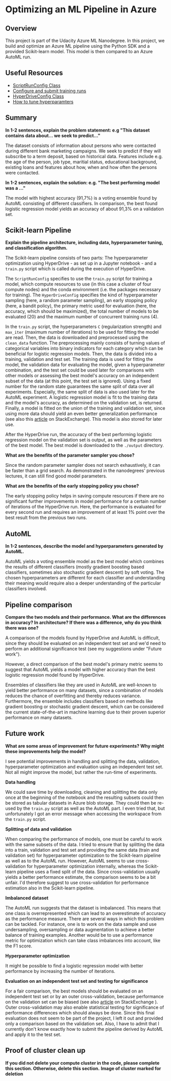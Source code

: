 # Optimizing an ML Pipeline in Azure

## Overview

This project is part of the Udacity Azure ML Nanodegree.
In this project, we build and optimize an Azure ML pipeline using the Python SDK and a provided Scikit-learn model.
This model is then compared to an Azure AutoML run.

## Useful Resources

- [ScriptRunConfig Class](https://docs.microsoft.com/en-us/python/api/azureml-core/azureml.core.scriptrunconfig?view=azure-ml-py)
- [Configure and submit training runs](https://docs.microsoft.com/en-us/azure/machine-learning/how-to-set-up-training-targets)
- [HyperDriveConfig Class](https://docs.microsoft.com/en-us/python/api/azureml-train-core/azureml.train.hyperdrive.hyperdriveconfig?view=azure-ml-py)
- [How to tune hyperparamters](https://docs.microsoft.com/en-us/azure/machine-learning/how-to-tune-hyperparameters)

## Summary

**In 1-2 sentences, explain the problem statement: e.g "This dataset contains data about... we seek to predict..."**

The dataset consists of information about persons who were contacted during different bank marketing campaigns. We seek to predict if they will subscribe to a term deposit, based on historical data. Features include e.g. the age of the person, job type, maritial status, educational background, existing loans and features about how, when and how often the persons were contacted.

**In 1-2 sentences, explain the solution: e.g. "The best performing model was a ..."**

The model with highest accuracy (91,7%) is a voting ensemble found by AutoML consisting of different classifiers. In comparison, the best found logistic regression model yields an accuracy of about 91,3% on a validation set.

## Scikit-learn Pipeline

**Explain the pipeline architecture, including data, hyperparameter tuning, and classification algorithm.**

The Scikit-learn pipeline consists of two parts: The hyperparameter optimization using HyperDrive - as set up in a Jupyter notebook - and a `train.py` script which is called during the execution of HyperDrive.

The `ScriptRunConfig` specifies to use the `train.py` script for training a model, which compute resources to use (in this case a cluster of four compute nodes) and the conda environment (i.e. the packages necessary for training). The `HyperDriveConfig` specifies the kind of hyperparameter sampling (here, a random parameter sampling), an early stopping policy (here, a bandit policy), the primary metric used for evaluation (here, the accuracy, which should be maximized), the total number of models to be evaluated (20) and the maximum number of concurrent training runs (4).

In the `train.py` script, the hyperparameters `C` (regularization strength) and `max_iter` (maximum number of iterations) to be used for fitting the model are read. Then, the data is downloaded and preprocessed using the `clean_data` function. The preprocessing mainly consists of turning values of categorical variables into binary indicators for each category which can be beneficial for logistic regression models. Then, the data is divided into a training, validation and test set. The training data is used for fitting the model, the validation data for evaluating the model, given a hyperparameter combination, and the test set could be used later for comparisons with other models or assessing the best model's accuracy on an independent subset of the data (at this point, the test set is ignored). Using a fixed number for the random state guarantees the same split of data over all experiments. Especially, the same split of data is also used later for the AutoML experiment. A logistic regression model is fit to the training data and the model's accuracy, as determined on the validation set, is returned. Finally, a model is fitted on the union of the training and validation set, since using more data should yield an even better generalization performance (see also this [article](https://stats.stackexchange.com/questions/11602/training-on-the-full-dataset-after-cross-validation) on StackExchange). This model is also stored for later use.

After the HyperDrive run, the accuracy of the best performing logistic regression model on the validation set is output, as well as the parameters of the best model. The best model is downloaded to the `./output` directory.

**What are the benefits of the parameter sampler you chose?**

Since the random parameter sampler does not search exhaustively, it can be faster than a grid search. As demonstrated in the nanodegrees' previous lectures, it can still find good model parameters.

**What are the benefits of the early stopping policy you chose?**

The early stopping policy helps in saving compute resources if there are no significant further improvements in model performance for a certain number of iterations of the HyperDrive run. Here, the performance is evaluated for every second run and requires an improvement of at least 1% point over the best result from the previous two runs. 

## AutoML

**In 1-2 sentences, describe the model and hyperparameters generated by AutoML.**

AutoML yields a voting ensemble model as the best model which combines the results of different classifiers (mostly gradient boosting based classifiers, sometimes also stochastic gradient descent) by soft voting. The chosen hyperparameters are different for each classifier and understanding their meaning would require also a deeper understanding of the particular classifiers involved.

## Pipeline comparison

**Compare the two models and their performance. What are the differences in accuracy? In architecture? If there was a difference, why do you think there was one?**

A comparison of the models found by HyperDrive and AutoML is difficult, since they should be evaluated on an independent test set and we'd need to perform an additional significance test (see my suggestions under "Future work").

However, a direct comparison of the best model's primary metric seems to suggest that AutoML yields a model with higher accuracy than the best logistic regression model found by HyperDrive. 

Ensembles of classifiers like they are used in AutoML are well-known to yield better performance on many datasets, since a combination of models reduces the chance of overfitting and thereby reduces variance. Furthermore, the ensemble includes classifiers based on methods like gradient boosting or stochastic gradient descent, which can be considered the current state-of-the-art in machine learning due to their proven superior performance on many datasets.

## Future work

**What are some areas of improvement for future experiments? Why might these improvements help the model?**

I see potential improvements in handling and splitting the data, validation, hyperparameter optimization and evaluation using an independent test set. Not all might improve the model, but rather the run-time of experiments.

**Data handling**

We could save time by downloading, cleaning and splitting the data only once at the beginning of the notebook and the resulting subsets could then be stored as tabular datasets in Azure blob storage. They could then be re-used by the `train.py` script as well as the AutoML part. I even tried that, but unfortunately I got an error message when accessing the workspace from the `train.py` script.

**Splitting of data and validation**

When comparing the performance of models, one must be careful to work with the same subsets of the data. I tried to ensure that by splitting the data into a train, validation and test set and providing the same data (train and validation set) for hyperparameter optimization to the Scikit-learn pipeline as well as to the AutoML run. However, AutoML seems to use cross-validation for hyperparameter optimization internally, whereas the Scikit-learn pipeline uses a fixed split of the data. Since cross-validation usually yields a better performance estimate, the comparison seems to be a bit unfair. I'd therefore suggest to use cross-validation for performance estimation also in the Scikit-learn pipeline.

**Imbalanced dataset**

The AutoML run suggests that the dataset is imbalanced. This means that one class is overrepresented which can lead to an overestimate of accuracy as the performance measure. There are several ways in which this problem can be tackled. For instance, one is to work on the data sample and use undersampling, oversampling or data augmentation to achieve a better balance of training examples. Another would be to use a performance metric for optimization which can take class imbalances into account, like the F1 score. 

**Hyperparameter optimization**

It might be possible to find a logistic regression model with better performance by increasing the number of iterations.

**Evaluation on an independent test set and testing for significance**

For a fair comparison, the best models should be evaluated on an independent test set or by an outer cross-validation, because performance on the validation set can be biased (see also [article](https://stats.stackexchange.com/questions/11602/training-on-the-full-dataset-after-cross-validation) on StackExchange ). Outer cross-validation may also enable statistical testing for significance of performance differences which should always be done. Since this final evaluation does not seem to be part of the project, I left it out and provided only a comparison based on the validation set. Also, I have to admit that I currently don't know exactly how to submit the pipeline derived by AutoML and apply it to the test set.

## Proof of cluster clean up

**If you did not delete your compute cluster in the code, please complete this section. Otherwise, delete this section.**
**Image of cluster marked for deletion**
